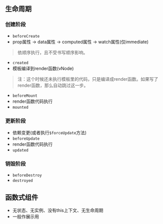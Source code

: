 ## 生命周期
### 创建阶段
- `beforeCreate`
- prop属性 -> data属性 -> computed属性 -> watch属性(仅immediate)
> 依顺序执行，且不受书写顺序影响。
- `created`
- 模板编译到render函数(vNode)
> 注：这个时候还未执行模板里的代码，只是编译成render函数。如果写了render函数，那么自动跳过这一步。
- `beforeMount`
- render函数代码执行
- `mounted`

### 更新阶段
- 依赖变更(或者执行`$forceUpdate`方法)
- `beforeUpdate`
- render函数代码执行
- `updated`

### 销毁阶段
- `beforeDestroy`
- `destroyed`

## 函数式组件
- 无状态、无实例、没有this上下文、无生命周期
- 一般作展示用